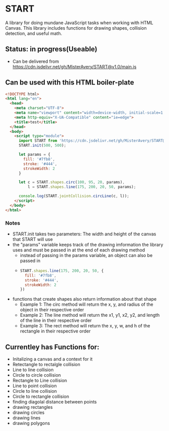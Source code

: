 # START
A library for doing mundane JavaScript tasks when working with HTML Canvas. This library includes functions for drawing shapes, collision detection, and useful math.

## Status: in progress(Useable)
- Can be delivered from https://cdn.jsdelivr.net/gh/MisterAvery/START@v1.0/main.js

## Can be used with this HTML boiler-plate
```HTML
<!DOCTYPE html>
<html lang="en">
  <head>
    <meta charset="UTF-8">
    <meta name="viewport" content="width=device-width, initial-scale=1.0">
    <meta http-equiv="X-UA-Compatible" content="ie=edge">
    <title>test</title>
  </head>
  <body>
    <script type="module">
      import START from 'https://cdn.jsdelivr.net/gh/MisterAvery/START@v1.0/main.js';
      START.init(500, 500);

      let params = {
        fill: '#7fb8',
        stroke: '#444',
        strokeWidth: 2
      }

      let c = START.shapes.circ(100, 95, 20, params),
          l = START.shapes.line(175, 200, 20, 50, params);

      console.log(START.jointCollision.circLine(c, l));
    </script>
  </body>
</html>
```
### Notes
- START.init takes two parameters: The width and height of the canvas that START will use
- the "params" variable keeps track of the drawing imformation the library uses and must be passed in at the end of each drawing method
  - instead of passing in the params variable, an object can also be passed in
  - ```javascript
    START.shapes.line(175, 200, 20, 50, {
      fill: '#7fb8',
      stroke: '#444',
      strokeWidth: 2
    })
    ```
- functions that create shapes also return information about that shape
  - Example 1: The circ method will return the x, y, and radius of the object in their respective order
  - Example 2: The line method will return the x1, y1, x2, y2, and length of the line in their respective order
  - Example 3: The rect method will return the x, y, w, and h of the rectangle in their respective order

## Currentley has Functions for:
 - Initalizing a canvas and a context for it 
 - Retectangle to rectalgle collision
 - Line to line collision
 - Circle to circle collision
 - Rectangle to Line collision
 - Line to point collision
 - Circle to line collision
 - Circle to rectangle collision
 - finding diagolal distance between points
 - drawing rectangles
 - drawing circles
 - drawing lines
 - drawing polygons


